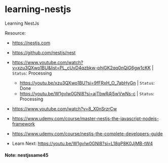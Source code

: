 # learning-nestjs
Learning NestJs

Resource: 
- https://nestjs.com 
- https://github.com/nestjs/nest
- https://www.youtube.com/watch?v=xzu3QXwo1BU&list=PL_cUvD4qzbkw-phjGK2qq0nQiG6gw1cKK | `Status`: Processing
    - https://youtu.be/xzu3QXwo1BU?si=9fFRxH_O_7abHyGn | `Status`: Done
    - https://youtu.be/W1gvIw0GNl8?si=ajTbwR4j5wVwNs-c | `Status`: Processing
- https://www.youtube.com/watch?v=8_X0nSrzrCw
- https://www.udemy.com/course/master-nestjs-the-javascript-nodejs-framework
- https://www.udemy.com/course/nestjs-the-complete-developers-guide

- Learn Next: https://youtu.be/W1gvIw0GNl8?si=L18qP8K0JjMB-tW4

#### Note: nestjssame45
